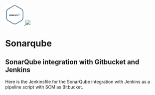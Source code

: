 <a href="https://docs.gitlab.com/ee/ci/" target="_blank" >
  <img src="https://raw.githubusercontent.com/swapnil-dot/images/master/sonar.png"  height="65" />
</a>
<a href="https://docs.gitlab.com/ee/ci/" target="_blank" >
  <img src="http://localhost:9000/api/project_badges/quality_gate?project=new"  height="65" />
</a>


# Sonarqube
## SonarQube integration with Gitbucket and Jenkins

Here is the Jenkinsfile for the SonarQube integration with Jenkins as a pipeline script with SCM as Bitbucket.
